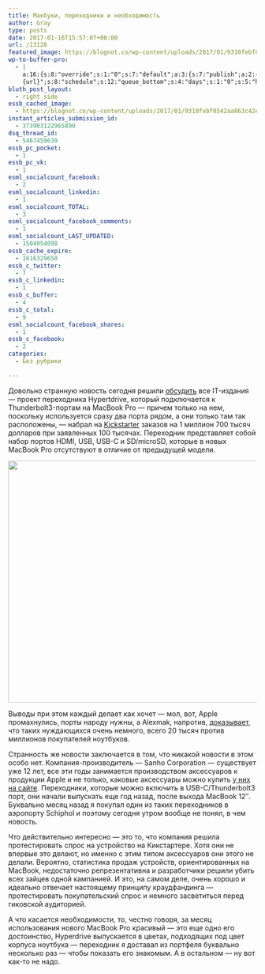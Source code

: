```yaml
---
title: Макбуки, переходники и необходимость
author: Gray
type: posts
date: 2017-01-16T15:57:07+00:00
url: /13128
featured_image: https://blognot.co/wp-content/uploads/2017/01/9310febf0542aa863c42e7fd8bf07e7c_original.jpg
wp-to-buffer-pro:
  - |
    a:16:{s:8:"override";s:1:"0";s:7:"default";a:3:{s:7:"publish";a:2:{s:7:"enabled";s:1:"1";s:6:"status";a:1:{i:0;a:7:{s:5:"image";s:1:"1";s:11:"sub_profile";i:0;s:7:"message";s:13:"{title} {url}";s:8:"schedule";s:12:"queue_bottom";s:4:"days";s:1:"0";s:5:"hours";s:1:"0";s:7:"minutes";s:1:"0";}}}s:6:"update";a:1:{s:6:"status";a:1:{i:0;a:7:{s:5:"image";s:1:"0";s:11:"sub_profile";i:0;s:7:"message";s:27:"Updated Post: {title} {url}";s:8:"schedule";s:12:"queue_bottom";s:4:"days";s:1:"0";s:5:"hours";s:1:"0";s:7:"minutes";s:1:"0";}}}s:10:"conditions";a:1:{s:8:"post_tag";s:0:"";}}s:24:"530daa0d7e66d33475000043";a:3:{s:7:"publish";a:1:{s:6:"status";a:1:{i:0;a:7:{s:5:"image";s:1:"0";s:11:"sub_profile";i:0;s:7:"message";s:0:"";s:8:"schedule";s:12:"queue_bottom";s:4:"days";s:1:"0";s:5:"hours";s:1:"0";s:7:"minutes";s:1:"0";}}}s:6:"update";a:1:{s:6:"status";a:1:{i:0;a:7:{s:5:"image";s:1:"0";s:11:"sub_profile";i:0;s:7:"message";s:0:"";s:8:"schedule";s:12:"queue_bottom";s:4:"days";s:1:"0";s:5:"hours";s:1:"0";s:7:"minutes";s:1:"0";}}}s:10:"conditions";a:1:{s:8:"post_tag";s:0:"";}}s:24:"5559ad520fc54cee1e8b4567";a:3:{s:7:"publish";a:1:{s:6:"status";a:1:{i:0;a:7:{s:5:"image";s:1:"0";s:11:"sub_profile";i:0;s:7:"message";s:0:"";s:8:"schedule";s:12:"queue_bottom";s:4:"days";s:1:"0";s:5:"hours";s:1:"0";s:7:"minutes";s:1:"0";}}}s:6:"update";a:1:{s:6:"status";a:1:{i:0;a:7:{s:5:"image";s:1:"0";s:11:"sub_profile";i:0;s:7:"message";s:0:"";s:8:"schedule";s:12:"queue_bottom";s:4:"days";s:1:"0";s:5:"hours";s:1:"0";s:7:"minutes";s:1:"0";}}}s:10:"conditions";a:1:{s:8:"post_tag";s:0:"";}}s:24:"5559ae040fc54c3a208b4567";a:3:{s:7:"publish";a:1:{s:6:"status";a:1:{i:0;a:7:{s:5:"image";s:1:"0";s:11:"sub_profile";i:0;s:7:"message";s:0:"";s:8:"schedule";s:12:"queue_bottom";s:4:"days";s:1:"0";s:5:"hours";s:1:"0";s:7:"minutes";s:1:"0";}}}s:6:"update";a:1:{s:6:"status";a:1:{i:0;a:7:{s:5:"image";s:1:"0";s:11:"sub_profile";i:0;s:7:"message";s:0:"";s:8:"schedule";s:12:"queue_bottom";s:4:"days";s:1:"0";s:5:"hours";s:1:"0";s:7:"minutes";s:1:"0";}}}s:10:"conditions";a:1:{s:8:"post_tag";s:0:"";}}s:24:"5559ae1e0fc54c29208b4569";a:3:{s:7:"publish";a:1:{s:6:"status";a:1:{i:0;a:7:{s:5:"image";s:1:"0";s:11:"sub_profile";i:0;s:7:"message";s:0:"";s:8:"schedule";s:12:"queue_bottom";s:4:"days";s:1:"0";s:5:"hours";s:1:"0";s:7:"minutes";s:1:"0";}}}s:6:"update";a:1:{s:6:"status";a:1:{i:0;a:7:{s:5:"image";s:1:"0";s:11:"sub_profile";i:0;s:7:"message";s:0:"";s:8:"schedule";s:12:"queue_bottom";s:4:"days";s:1:"0";s:5:"hours";s:1:"0";s:7:"minutes";s:1:"0";}}}s:10:"conditions";a:1:{s:8:"post_tag";s:0:"";}}s:24:"55b23a2b474329b366ad5931";a:3:{s:7:"publish";a:1:{s:6:"status";a:1:{i:0;a:7:{s:5:"image";s:1:"0";s:11:"sub_profile";i:0;s:7:"message";s:23:"New Post: {title} {url}";s:8:"schedule";s:12:"queue_bottom";s:4:"days";s:1:"0";s:5:"hours";s:1:"0";s:7:"minutes";s:1:"0";}}}s:6:"update";a:1:{s:6:"status";a:1:{i:0;a:7:{s:5:"image";s:1:"0";s:11:"sub_profile";i:0;s:7:"message";s:23:"New Post: {title} {url}";s:8:"schedule";s:12:"queue_bottom";s:4:"days";s:1:"0";s:5:"hours";s:1:"0";s:7:"minutes";s:1:"0";}}}s:10:"conditions";a:1:{s:8:"post_tag";s:0:"";}}s:24:"55b23a44474329f162ad5939";a:3:{s:7:"publish";a:1:{s:6:"status";a:1:{i:0;a:7:{s:5:"image";s:1:"0";s:11:"sub_profile";i:0;s:7:"message";s:23:"New Post: {title} {url}";s:8:"schedule";s:12:"queue_bottom";s:4:"days";s:1:"0";s:5:"hours";s:1:"0";s:7:"minutes";s:1:"0";}}}s:6:"update";a:1:{s:6:"status";a:1:{i:0;a:7:{s:5:"image";s:1:"0";s:11:"sub_profile";i:0;s:7:"message";s:23:"New Post: {title} {url}";s:8:"schedule";s:12:"queue_bottom";s:4:"days";s:1:"0";s:5:"hours";s:1:"0";s:7:"minutes";s:1:"0";}}}s:10:"conditions";a:1:{s:8:"post_tag";s:0:"";}}s:24:"578bc0973c253a5020ef1543";a:3:{s:7:"publish";a:1:{s:6:"status";a:1:{i:0;a:7:{s:5:"image";i:0;s:11:"sub_profile";i:0;s:7:"message";s:23:"New Post: {title} {url}";s:8:"schedule";s:12:"queue_bottom";s:4:"days";s:1:"0";s:5:"hours";s:1:"0";s:7:"minutes";s:1:"0";}}}s:6:"update";a:1:{s:6:"status";a:1:{i:0;a:7:{s:5:"image";i:0;s:11:"sub_profile";i:0;s:7:"message";s:23:"New Post: {title} {url}";s:8:"schedule";s:12:"queue_bottom";s:4:"days";s:1:"0";s:5:"hours";s:1:"0";s:7:"minutes";s:1:"0";}}}s:10:"conditions";a:1:{s:8:"post_tag";s:0:"";}}s:24:"4eb3e9e6512f7eb575000000";a:5:{s:7:"enabled";s:1:"1";s:8:"override";s:1:"1";s:7:"publish";a:2:{s:7:"enabled";s:1:"1";s:6:"status";a:1:{i:0;a:7:{s:5:"image";s:1:"1";s:11:"sub_profile";i:0;s:7:"message";s:16:"{excerpt}
    {url}";s:8:"schedule";s:12:"queue_bottom";s:4:"days";s:1:"0";s:5:"hours";s:1:"0";s:7:"minutes";s:1:"0";}}}s:6:"update";a:1:{s:6:"status";a:1:{i:0;a:7:{s:5:"image";s:1:"0";s:11:"sub_profile";i:0;s:7:"message";s:0:"";s:8:"schedule";s:12:"queue_bottom";s:4:"days";s:1:"0";s:5:"hours";s:1:"0";s:7:"minutes";s:1:"0";}}}s:10:"conditions";a:1:{s:8:"post_tag";s:0:"";}}s:24:"505c4e6d1b81f6966a000022";a:3:{s:7:"publish";a:1:{s:6:"status";a:1:{i:0;a:7:{s:5:"image";s:1:"0";s:11:"sub_profile";i:0;s:7:"message";s:0:"";s:8:"schedule";s:12:"queue_bottom";s:4:"days";s:1:"0";s:5:"hours";s:1:"0";s:7:"minutes";s:1:"0";}}}s:6:"update";a:1:{s:6:"status";a:1:{i:0;a:7:{s:5:"image";s:1:"0";s:11:"sub_profile";i:0;s:7:"message";s:0:"";s:8:"schedule";s:12:"queue_bottom";s:4:"days";s:1:"0";s:5:"hours";s:1:"0";s:7:"minutes";s:1:"0";}}}s:10:"conditions";a:1:{s:8:"post_tag";s:0:"";}}s:24:"000000000000000000025630";a:4:{s:7:"enabled";s:1:"1";s:7:"publish";a:1:{s:6:"status";a:1:{i:0;a:7:{s:5:"image";s:1:"0";s:11:"sub_profile";i:0;s:7:"message";s:0:"";s:8:"schedule";s:12:"queue_bottom";s:4:"days";s:1:"0";s:5:"hours";s:1:"0";s:7:"minutes";s:1:"0";}}}s:6:"update";a:1:{s:6:"status";a:1:{i:0;a:7:{s:5:"image";s:1:"0";s:11:"sub_profile";i:0;s:7:"message";s:0:"";s:8:"schedule";s:12:"queue_bottom";s:4:"days";s:1:"0";s:5:"hours";s:1:"0";s:7:"minutes";s:1:"0";}}}s:10:"conditions";a:1:{s:8:"post_tag";s:0:"";}}s:24:"52299b3a6771caf57c000000";a:4:{s:7:"enabled";s:1:"1";s:7:"publish";a:1:{s:6:"status";a:1:{i:0;a:7:{s:5:"image";s:1:"0";s:11:"sub_profile";i:0;s:7:"message";s:0:"";s:8:"schedule";s:12:"queue_bottom";s:4:"days";s:1:"0";s:5:"hours";s:1:"0";s:7:"minutes";s:1:"0";}}}s:6:"update";a:1:{s:6:"status";a:1:{i:0;a:7:{s:5:"image";s:1:"0";s:11:"sub_profile";i:0;s:7:"message";s:0:"";s:8:"schedule";s:12:"queue_bottom";s:4:"days";s:1:"0";s:5:"hours";s:1:"0";s:7:"minutes";s:1:"0";}}}s:10:"conditions";a:1:{s:8:"post_tag";s:0:"";}}s:24:"5277fb456f9ada80020001f3";a:5:{s:7:"enabled";s:1:"1";s:8:"override";s:1:"1";s:7:"publish";a:2:{s:7:"enabled";s:1:"1";s:6:"status";a:1:{i:0;a:7:{s:5:"image";s:1:"1";s:11:"sub_profile";i:0;s:7:"message";s:16:" {excerpt} {url}";s:8:"schedule";s:12:"queue_bottom";s:4:"days";s:1:"0";s:5:"hours";s:1:"0";s:7:"minutes";s:1:"0";}}}s:6:"update";a:1:{s:6:"status";a:1:{i:0;a:7:{s:5:"image";s:1:"0";s:11:"sub_profile";i:0;s:7:"message";s:0:"";s:8:"schedule";s:12:"queue_bottom";s:4:"days";s:1:"0";s:5:"hours";s:1:"0";s:7:"minutes";s:1:"0";}}}s:10:"conditions";a:1:{s:8:"post_tag";s:0:"";}}s:24:"52cfc979d35725695300000c";a:3:{s:7:"publish";a:1:{s:6:"status";a:1:{i:0;a:7:{s:5:"image";s:1:"0";s:11:"sub_profile";i:0;s:7:"message";s:0:"";s:8:"schedule";s:12:"queue_bottom";s:4:"days";s:1:"0";s:5:"hours";s:1:"0";s:7:"minutes";s:1:"0";}}}s:6:"update";a:1:{s:6:"status";a:1:{i:0;a:7:{s:5:"image";s:1:"0";s:11:"sub_profile";i:0;s:7:"message";s:0:"";s:8:"schedule";s:12:"queue_bottom";s:4:"days";s:1:"0";s:5:"hours";s:1:"0";s:7:"minutes";s:1:"0";}}}s:10:"conditions";a:1:{s:8:"post_tag";s:0:"";}}s:24:"52cfc9f1d357255053000025";a:3:{s:7:"publish";a:1:{s:6:"status";a:1:{i:0;a:7:{s:5:"image";s:1:"0";s:11:"sub_profile";i:0;s:7:"message";s:0:"";s:8:"schedule";s:12:"queue_bottom";s:4:"days";s:1:"0";s:5:"hours";s:1:"0";s:7:"minutes";s:1:"0";}}}s:6:"update";a:1:{s:6:"status";a:1:{i:0;a:7:{s:5:"image";s:1:"0";s:11:"sub_profile";i:0;s:7:"message";s:0:"";s:8:"schedule";s:12:"queue_bottom";s:4:"days";s:1:"0";s:5:"hours";s:1:"0";s:7:"minutes";s:1:"0";}}}s:10:"conditions";a:1:{s:8:"post_tag";s:0:"";}}}
bluth_post_layout:
  - right_side
essb_cached_image:
  - https://blognot.co/wp-content/uploads/2017/01/9310febf0542aa863c42e7fd8bf07e7c_original.jpg
instant_articles_submission_id:
  - 373903122965890
dsq_thread_id:
  - 5467459639
essb_pc_pocket:
  - 1
essb_pc_vk:
  - 1
esml_socialcount_facebook:
  - 2
esml_socialcount_linkedin:
  - 1
esml_socialcount_TOTAL:
  - 3
esml_socialcount_facebook_comments:
  - 1
esml_socialcount_LAST_UPDATED:
  - 1504954098
essb_cache_expire:
  - 1616329650
essb_c_twitter:
  - 7
essb_c_linkedin:
  - 1
essb_c_buffer:
  - 4
essb_c_total:
  - 9
esml_socialcount_facebook_shares:
  - 1
essb_c_facebook:
  - 2
categories:
  - Без рубрики

---
```








Довольно странную новость сегодня решили [обсудить][1] все IT-издания — проект переходника Hypertdrive, который подключается к Thunderbolt3-портам на MacBook Pro — причем только на нем, поскольку используется сразу два порта рядом, а они только там так расположены, — набрал на [Kickstarter][2] заказов на 1 миллион 700 тысяч долларов при заявленных 100 тысячах. Переходник представляет собой набор портов HDMI, USB, USB-C и SD/microSD, которые в новых MacBook Pro отсутствуют в отличие от предыдущей модели.

<img data-attachment-id="13130" data-permalink="https://blognot.co/13128/9310febf0542aa863c42e7fd8bf07e7c_original_q5aus5" data-orig-file="https://i0.wp.com/blognot.co/wp-content/uploads/https://i0.wp.com/res.cloudinary.com/blognot/image/upload/v1484582191/9310febf0542aa863c42e7fd8bf07e7c_original_q5aus5.jpg?resize=680%2C489&#038;ssl=1?fit=680%2C489&ssl=1" data-orig-size="680,489" data-comments-opened="1" data-image-meta="{&quot;aperture&quot;:&quot;0&quot;,&quot;credit&quot;:&quot;&quot;,&quot;camera&quot;:&quot;&quot;,&quot;caption&quot;:&quot;&quot;,&quot;created_timestamp&quot;:&quot;0&quot;,&quot;copyright&quot;:&quot;&quot;,&quot;focal_length&quot;:&quot;0&quot;,&quot;iso&quot;:&quot;0&quot;,&quot;shutter_speed&quot;:&quot;0&quot;,&quot;title&quot;:&quot;9310febf0542aa863c42e7fd8bf07e7c_original_q5aus5&quot;}" data-image-title="9310febf0542aa863c42e7fd8bf07e7c_original_q5aus5" data-image-description="" data-medium-file="https://i0.wp.com/blognot.co/wp-content/uploads/https://i0.wp.com/res.cloudinary.com/blognot/image/upload/v1484582191/9310febf0542aa863c42e7fd8bf07e7c_original_q5aus5.jpg?resize=680%2C489&#038;ssl=1?fit=300%2C216&ssl=1" data-large-file="https://i0.wp.com/blognot.co/wp-content/uploads/https://i0.wp.com/res.cloudinary.com/blognot/image/upload/v1484582191/9310febf0542aa863c42e7fd8bf07e7c_original_q5aus5.jpg?resize=680%2C489&#038;ssl=1?fit=680%2C489&ssl=1" class="aligncenter wp-image-13130" src="https://i0.wp.com/res.cloudinary.com/blognot/image/upload/v1484582191/9310febf0542aa863c42e7fd8bf07e7c_original_q5aus5.jpg?resize=680%2C489&#038;ssl=1" width="680" height="489" data-recalc-dims="1" /> 

Выводы при этом каждый делает как хочет — мол, вот, Apple промахнулись, порты народу нужны, а Alexmak, напротив, [доказывает][3], что таких нуждающихся очень немного, всего 20 тысяч против миллионов покупателей ноутбуков.

Странность же новости заключается в том, что никакой новости в этом особо нет. Компания-производитель — Sanho Corporation — существует уже 12 лет, все эти годы занимается производством аксессуаров к продукции Apple и не только, каковые аксессуары можно купить [у них на сайте][4]. Переходники, которые можно включить в USB-C/Thunderbolt3 порт, они начали выпускать еще год назад, после выхода MacBook 12&#8243;. Буквально месяц назад я покупал один из таких переходников в аэропорту Schiphol и поэтому сегодня утром вообще не понял, в чем новость.

Что действительно интересно — это то, что компания решила протестировать спрос на устройство на Кикстартере. Хотя они не впервые это делают, но именно с этим типом аксессуаров они этого не делали. Вероятно, статистика продаж устройств, ориентированных на MacBook, недостаточно репрезентативна и разработчики решили убить всех зайцев одной кампанией. И это, на самом деле, очень хорошо и идеально отвечает настоящему принципу краудфандинга — протестировать покупательский спрос и немного засветиться перед гиковской аудиторией.

А что касается необходимости, то, честно говоря, за месяц использования нового MacBook Pro красивый — это еще одно его достоинство, Hyperdrive выпускается в цветах, подходящих под цвет корпуса ноутбука — переходник я доставал из портфеля буквально несколько раз — чтобы показать его знакомым. А в остальном — ну вот как-то не надо.

 [1]: https://vc.ru/n/hyperdrive-kickstart
 [2]: https://www.kickstarter.com/projects/hypershop/hyperdrivetm-compact-thunderbolt-3-usb-c-hub-for-m?ref=FundedToday&utm_medium=referral&utm_source=67dsa.fnd.to
 [3]: https://alexmak.net/blog/2017/01/16/need-basis/
 [4]: https://www.hypershop.com